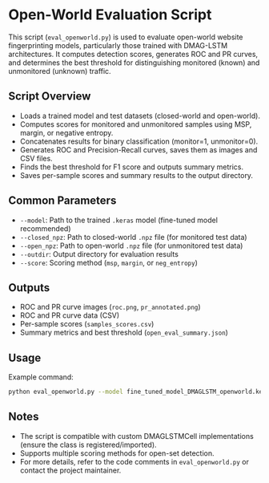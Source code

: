 # Open-World Evaluation Script

This script (`eval_openworld.py`) is used to evaluate open-world website fingerprinting models, particularly those trained with DMAG-LSTM architectures. It computes detection scores, generates ROC and PR curves, and determines the best threshold for distinguishing monitored (known) and unmonitored (unknown) traffic.

## Script Overview

- Loads a trained model and test datasets (closed-world and open-world).
- Computes scores for monitored and unmonitored samples using MSP, margin, or negative entropy.
- Concatenates results for binary classification (monitor=1, unmonitor=0).
- Generates ROC and Precision-Recall curves, saves them as images and CSV files.
- Finds the best threshold for F1 score and outputs summary metrics.
- Saves per-sample scores and summary results to the output directory.

## Common Parameters

- `--model`: Path to the trained `.keras` model (fine-tuned model recommended)
- `--closed_npz`: Path to closed-world `.npz` file (for monitored test data)
- `--open_npz`: Path to open-world `.npz` file (for unmonitored test data)
- `--outdir`: Output directory for evaluation results
- `--score`: Scoring method (`msp`, `margin`, or `neg_entropy`)

## Outputs

- ROC and PR curve images (`roc.png`, `pr_annotated.png`)
- ROC and PR curve data (CSV)
- Per-sample scores (`samples_scores.csv`)
- Summary metrics and best threshold (`open_eval_summary.json`)

## Usage

Example command:
```bash
python eval_openworld.py --model fine_tuned_model_DMAGLSTM_openworld.keras --closed_npz closed_world.npz --open_npz open_world.npz --outdir open_eval --score msp
```

## Notes

- The script is compatible with custom DMAGLSTMCell implementations (ensure the class is registered/imported).
- Supports multiple scoring methods for open-set detection.
- For more details, refer to the code comments in `eval_openworld.py` or contact the project maintainer.
